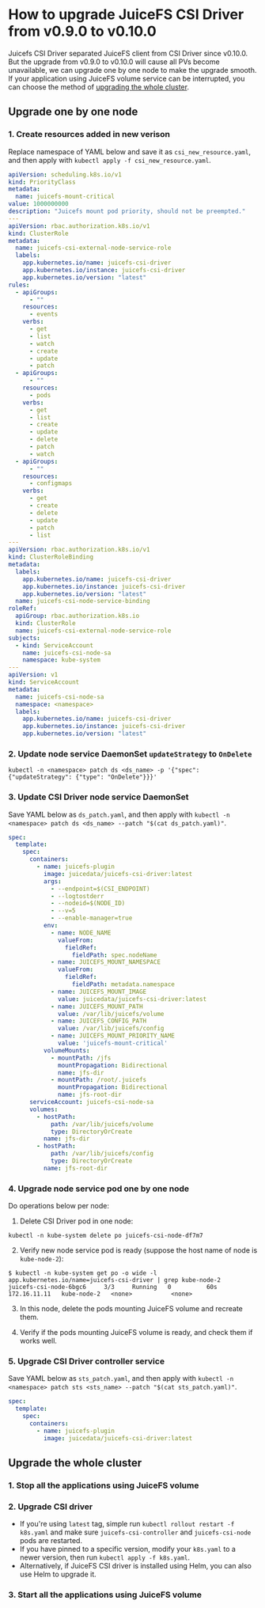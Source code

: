# How to upgrade JuiceFS CSI Driver from v0.9.0 to v0.10.0

Juicefs CSI Driver separated JuiceFS client from CSI Driver since v0.10.0. But the upgrade from v0.9.0 to v0.10.0 will cause all PVs become unavailable, we can upgrade one by one node to make the upgrade smooth. If your application using JuiceFS volume service can be interrupted, you can choose the method of [upgrading the whole cluster](upgrade-the-whole-cluster).

## Upgrade one by one node

### 1. Create resources added in new verison

Replace namespace of YAML below and save it as `csi_new_resource.yaml`, and then apply with `kubectl apply -f csi_new_resource.yaml`.

```yaml
apiVersion: scheduling.k8s.io/v1
kind: PriorityClass
metadata:
  name: juicefs-mount-critical
value: 1000000000
description: "Juicefs mount pod priority, should not be preempted."
---
apiVersion: rbac.authorization.k8s.io/v1
kind: ClusterRole
metadata:
  name: juicefs-csi-external-node-service-role
  labels:
    app.kubernetes.io/name: juicefs-csi-driver
    app.kubernetes.io/instance: juicefs-csi-driver
    app.kubernetes.io/version: "latest"
rules:
  - apiGroups:
      - ""
    resources:
      - events
    verbs:
      - get
      - list
      - watch
      - create
      - update
      - patch
  - apiGroups:
      - ""
    resources:
      - pods
    verbs:
      - get
      - list
      - create
      - update
      - delete
      - patch
      - watch
  - apiGroups:
      - ""
    resources:
      - configmaps
    verbs:
      - get
      - create
      - delete
      - update
      - patch
      - list
---
apiVersion: rbac.authorization.k8s.io/v1
kind: ClusterRoleBinding
metadata:
  labels:
    app.kubernetes.io/name: juicefs-csi-driver
    app.kubernetes.io/instance: juicefs-csi-driver
    app.kubernetes.io/version: "latest"
  name: juicefs-csi-node-service-binding
roleRef:
  apiGroup: rbac.authorization.k8s.io
  kind: ClusterRole
  name: juicefs-csi-external-node-service-role
subjects:
  - kind: ServiceAccount
    name: juicefs-csi-node-sa
    namespace: kube-system
---
apiVersion: v1
kind: ServiceAccount
metadata:
  name: juicefs-csi-node-sa
  namespace: <namespace>
  labels:
    app.kubernetes.io/name: juicefs-csi-driver
    app.kubernetes.io/instance: juicefs-csi-driver
    app.kubernetes.io/version: "latest"
```

### 2. Update node service DaemonSet `updateStrategy` to `OnDelete`

```shell
kubectl -n <namespace> patch ds <ds_name> -p '{"spec": {"updateStrategy": {"type": "OnDelete"}}}'
```

### 3. Update CSI Driver node service DaemonSet

Save YAML below as `ds_patch.yaml`, and then apply with `kubectl -n <namespace> patch ds <ds_name> --patch "$(cat ds_patch.yaml)"`.

```yaml
spec:
  template:
    spec:
      containers:
        - name: juicefs-plugin
          image: juicedata/juicefs-csi-driver:latest
          args:
            - --endpoint=$(CSI_ENDPOINT)
            - --logtostderr
            - --nodeid=$(NODE_ID)
            - --v=5
            - --enable-manager=true
          env:
            - name: NODE_NAME
              valueFrom:
                fieldRef:
                  fieldPath: spec.nodeName
            - name: JUICEFS_MOUNT_NAMESPACE
              valueFrom:
                fieldRef:
                  fieldPath: metadata.namespace
            - name: JUICEFS_MOUNT_IMAGE
              value: juicedata/juicefs-csi-driver:latest
            - name: JUICEFS_MOUNT_PATH
              value: /var/lib/juicefs/volume
            - name: JUICEFS_CONFIG_PATH
              value: /var/lib/juicefs/config
            - name: JUICEFS_MOUNT_PRIORITY_NAME
              value: 'juicefs-mount-critical'
          volumeMounts:
            - mountPath: /jfs
              mountPropagation: Bidirectional
              name: jfs-dir
            - mountPath: /root/.juicefs
              mountPropagation: Bidirectional
              name: jfs-root-dir
      serviceAccount: juicefs-csi-node-sa
      volumes:
        - hostPath:
            path: /var/lib/juicefs/volume
            type: DirectoryOrCreate
          name: jfs-dir
        - hostPath:
            path: /var/lib/juicefs/config
            type: DirectoryOrCreate
          name: jfs-root-dir
```

### 4. Upgrade node service pod one by one node

Do operations below per node:

1. Delete CSI Driver pod in one node:

```shell
kubectl -n kube-system delete po juicefs-csi-node-df7m7
```

2. Verify new node service pod is ready (suppose the host name of node is `kube-node-2`):

```shell
$ kubectl -n kube-system get po -o wide -l app.kubernetes.io/name=juicefs-csi-driver | grep kube-node-2
juicefs-csi-node-6bgc6     3/3     Running   0          60s   172.16.11.11   kube-node-2   <none>           <none>
```

3. In this node, delete the pods mounting JuiceFS volume and recreate them.

4. Verify if the pods mounting JuiceFS volume is ready, and check them if works well.

### 5. Upgrade CSI Driver controller service

Save YAML below as `sts_patch.yaml`, and then apply with `kubectl -n <namespace> patch sts <sts_name> --patch "$(cat sts_patch.yaml)"`.

```yaml
spec:
  template:
    spec:
      containers:
        - name: juicefs-plugin
          image: juicedata/juicefs-csi-driver:latest
```

## Upgrade the whole cluster

### 1. Stop all the applications using JuiceFS volume

### 2. Upgrade CSI driver

* If you're using `latest` tag, simple run `kubectl rollout restart -f k8s.yaml` and make sure `juicefs-csi-controller` and `juicefs-csi-node` pods are restarted.
* If you have pinned to a specific version, modify your `k8s.yaml` to a newer version, then run `kubectl apply -f k8s.yaml`.
* Alternatively, if JuiceFS CSI driver is installed using Helm, you can also use Helm to upgrade it.

### 3. Start all the applications using JuiceFS volume
